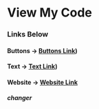 
# View My Code

### Links Below




#### Buttons -> [Buttons Link](https://hs86442.github.io/hs86442.github.io-links/))

#### Text -> [Text Link](https://hs86442.github.io/hs86442.github.io-links/))

#### Website -> [Website Link](https://hs86442.github.io/hs86442.github.io-links/)

##### changer
